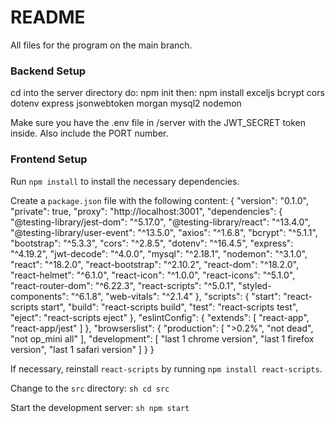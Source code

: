 # README
All files for the program on the main branch.

### Backend Setup
cd into the server directory
do: npm init
then: npm install exceljs bcrypt cors dotenv express jsonwebtoken morgan mysql2 nodemon

Make sure you have the .env file in /server with the JWT_SECRET token inside. Also include the PORT number.

### Frontend Setup

Run `npm install` to install the necessary dependencies.

Create a `package.json` file with the following content:
{
  "version": "0.1.0",
  "private": true,
  "proxy": "http://localhost:3001",
  "dependencies": {
    "@testing-library/jest-dom": "^5.17.0",
    "@testing-library/react": "^13.4.0",
    "@testing-library/user-event": "^13.5.0",
    "axios": "^1.6.8",
    "bcrypt": "^5.1.1",
    "bootstrap": "^5.3.3",
    "cors": "^2.8.5",
    "dotenv": "^16.4.5",
    "express": "^4.19.2",
    "jwt-decode": "^4.0.0",
    "mysql": "^2.18.1",
    "nodemon": "^3.1.0",
    "react": "^18.2.0",
    "react-bootstrap": "^2.10.2",
    "react-dom": "^18.2.0",
    "react-helmet": "^6.1.0",
    "react-icon": "^1.0.0",
    "react-icons": "^5.1.0",
    "react-router-dom": "^6.22.3",
    "react-scripts": "^5.0.1",
    "styled-components": "^6.1.8",
    "web-vitals": "^2.1.4"
  },
  "scripts": {
    "start": "react-scripts start",
    "build": "react-scripts build",
    "test": "react-scripts test",
    "eject": "react-scripts eject"
  },
  "eslintConfig": {
    "extends": [
      "react-app",
      "react-app/jest"
    ]
  },
  "browserslist": {
    "production": [
      ">0.2%",
      "not dead",
      "not op_mini all"
    ],
    "development": [
      "last 1 chrome version",
      "last 1 firefox version",
      "last 1 safari version"
    ]
  }
}
    
If necessary, reinstall `react-scripts` by running `npm install react-scripts`.

Change to the `src` directory:
    ```sh
    cd src
    ```
    
Start the development server:
    ```sh
    npm start
    ```


